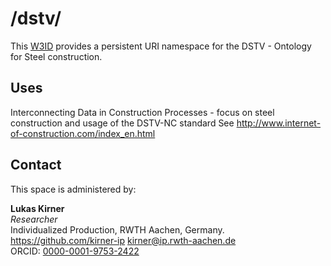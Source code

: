 # /dstv/
This [W3ID](https://w3id.org) provides a persistent URI namespace for the DSTV - Ontology for Steel construction.

## Uses
Interconnecting Data in Construction Processes - focus on steel construction and usage of the DSTV-NC standard
See http://www.internet-of-construction.com/index_en.html

## Contact
This space is administered by:  

**Lukas Kirner**  
  *Researcher*  
Individualized Production, RWTH Aachen, Germany.  
https://github.com/kirner-ip
<kirner@ip.rwth-aachen.de>  
ORCID: [0000-0001-9753-2422](https://orcid.org/0000-0001-9753-2422) 